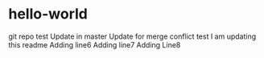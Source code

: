 # hello-world
git repo test
Update in master
Update for merge conflict test
I am updating this readme
Adding line6
Adding line7
Adding Line8

